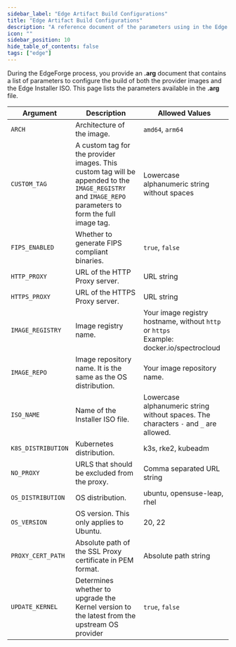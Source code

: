 ```yaml
---
sidebar_label: "Edge Artifact Build Configurations"
title: "Edge Artifact Build Configurations"
description: "A reference document of the parameters using in the Edge artifact build process. "
icon: ""
sidebar_position: 10
hide_table_of_contents: false
tags: ["edge"]
---
```


During the EdgeForge process, you provide an **.arg** document that contains a list of parameters to configure the build
of both the provider images and the Edge Installer ISO. This page lists the parameters available in the **.arg** file.

| **Argument**       | **Description**                                                                                                                                        | **Allowed Values**                                                                             |
| ------------------ | ------------------------------------------------------------------------------------------------------------------------------------------------------ | ---------------------------------------------------------------------------------------------- |
| `ARCH`             | Architecture of the image.                                                                                                                             | `amd64`, `arm64`                                                                               |
| `CUSTOM_TAG`       | A custom tag for the provider images. This custom tag will be appended to the `IMAGE_REGISTRY` and `IMAGE_REPO` parameters to form the full image tag. | Lowercase alphanumeric string without spaces                                                   |
| `FIPS_ENABLED`     | Whether to generate FIPS compliant binaries.                                                                                                           | `true`, `false`                                                                                |
| `HTTP_PROXY`       | URL of the HTTP Proxy server.                                                                                                                          | URL string                                                                                     |
| `HTTPS_PROXY`      | URL of the HTTPS Proxy server.                                                                                                                         | URL string                                                                                     |
| `IMAGE_REGISTRY`   | Image registry name.                                                                                                                                   | Your image registry hostname, without `http` or `https` <br /> Example: docker.io/spectrocloud |
| `IMAGE_REPO`       | Image repository name. It is the same as the OS distribution.                                                                                          | Your image repository name.                                                                    |
| `ISO_NAME`         | Name of the Installer ISO file.                                                                                                                        | Lowercase alphanumeric string without spaces. The characters `-` and `_` are allowed.          |
| `K8S_DISTRIBUTION` | Kubernetes distribution.                                                                                                                               | k3s, rke2, kubeadm                                                                             |
| `NO_PROXY`         | URLS that should be excluded from the proxy.                                                                                                           | Comma separated URL string                                                                     |
| `OS_DISTRIBUTION`  | OS distribution.                                                                                                                                       | ubuntu, opensuse-leap, rhel                                                                    |
| `OS_VERSION`       | OS version. This only applies to Ubuntu.                                                                                                               | 20, 22                                                                                         |
| `PROXY_CERT_PATH`  | Absolute path of the SSL Proxy certificate in PEM format.                                                                                              | Absolute path string                                                                           |
| `UPDATE_KERNEL`    | Determines whether to upgrade the Kernel version to the latest from the upstream OS provider                                                           | `true`, `false`                                                                                |
